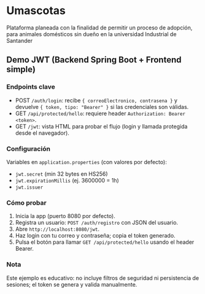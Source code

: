 # Umascotas
Plataforma planeada con la finalidad de permitir un proceso de adopción, para animales domésticos sin dueño en la universidad Industrial de Santander

## Demo JWT (Backend Spring Boot + Frontend simple)

### Endpoints clave
- POST `/auth/login`: recibe `{ correoElectronico, contrasena }` y devuelve `{ token, tipo: "Bearer" }` si las credenciales son válidas.
- GET `/api/protected/hello`: requiere header `Authorization: Bearer <token>`.
- GET `/jwt`: vista HTML para probar el flujo (login y llamada protegida desde el navegador).

### Configuración
Variables en `application.properties` (con valores por defecto):
- `jwt.secret` (min 32 bytes en HS256)
- `jwt.expirationMillis` (ej. 3600000 = 1h)
- `jwt.issuer`

### Cómo probar
1. Inicia la app (puerto 8080 por defecto).
2. Registra un usuario: `POST /auth/registro` con JSON del usuario.
3. Abre `http://localhost:8080/jwt`.
4. Haz login con tu correo y contraseña; copia el token generado.
5. Pulsa el botón para llamar `GET /api/protected/hello` usando el header Bearer.

### Nota
Este ejemplo es educativo: no incluye filtros de seguridad ni persistencia de sesiones; el token se genera y valida manualmente.